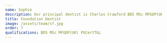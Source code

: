 ```yaml
---
name: Sophie
description: Our principal dentist is Charles Crawford BDS MSc MFGDP(UK) PGCertT&L. Charles is originally from Yorkshire but after studying at Manchester University he decided to stay here! As well as practicing at Calm Dental, Charles spends some time back at the University tutoring students and working on the TMD clinic for patients with jaw joint pain.
title: Foundation Dentist
image: /assets/team/sf.jpg
order: 7
qualifications: BDS MSc MFGDP(UK) PGCertT&L
---
```

